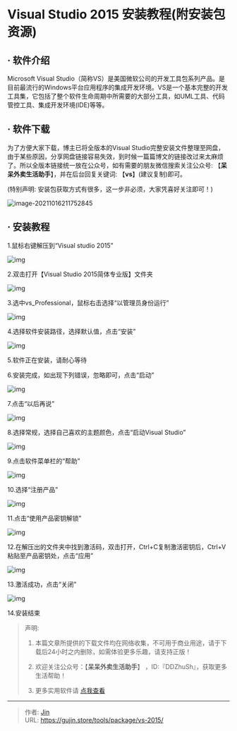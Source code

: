 # Visual Studio 2015 安装教程(附安装包资源)


## · 软件介绍
Microsoft Visual Studio（简称VS）是美国微软公司的开发工具包系列产品。是目前最流行的Windows平台应用程序的集成开发环境。VS是一个基本完整的开发工具集，它包括了整个软件生命周期中所需要的大部分工具，如UML工具、代码管控工具、集成开发环境(IDE)等等。

## · 软件下载
为了方便大家下载，博主已将全版本的Visual Studio完整安装文件整理至网盘，由于某些原因，分享网盘链接容易失效，到时候一篇篇博文的链接改过来太麻烦了。所以全版本链接统一放在公众号，如有需要的朋友微信搜索关注公众号: 【**呆呆外卖生活助手**】，并在后台回复关键词: 【**vs**】(建议复制)即可。

(特别声明: 安装包获取方式有很多，这一步非必须，大家凭喜好关注即可！)

![image-20211016211752845](https://img.gujin.store/img/image-20211016211752845.png)

## · 安装教程

1.鼠标右键解压到“Visual studio 2015”

![img](https://img.gujin.store/img/v2-b66afdc0c075885795f1df59346e52e6_720w.png)



2.双击打开【Visual Studio 2015简体专业版】文件夹

![img](https://img.gujin.store/img/v2-9db7b94b4d19742cd013a2f364986764_720w.png)



3.选中vs_Professional，鼠标右击选择“以管理员身份运行”

![img](https://img.gujin.store/img/v2-072b66d983311698c84b91de1daa2335_720w.png)



4.选择软件安装路径，选择默认值，点击“安装”

![img](https://img.gujin.store/img/v2-3d3ec746937748e97ae964b739597aa9_720w.png)

5.软件正在安装，请耐心等待

6.安装完成，如出现下列错误，忽略即可，点击“启动”

![img](https://img.gujin.store/img/v2-834cda6670b1f27510c93910204b8130_720w.png)



7.点击“以后再说”

![img](https://img.gujin.store/img/v2-b4f489fe95b8599256e1ecca27b9e5bd_720w.png)

8.选择常规，选择自己喜欢的主题颜色，点击“启动Visual Studio”

![img](https://img.gujin.store/img/v2-edd73863775ce588c5da72d7b1b56721_720w.png)

9.点击软件菜单栏的“帮助”

![img](https://img.gujin.store/img/v2-7ccc7f7e998d7837d8fbe089a5f72219_720w.png)



10.选择“注册产品”

![img](https://img.gujin.store/img/v2-e29872c5df656769c3248cdde4ad8c3b_720w.png)



11.点击“使用产品密钥解锁”

![img](https://img.gujin.store/img/v2-e57467199347e35a00d761542fb1f033_720w.png)

12.在解压出的文件夹中找到激活码，双击打开，Ctrl+C复制激活密钥后，Ctrl+V粘贴至产品密钥处，点击“应用”

![img](https://img.gujin.store/img/v2-9bc24d90eb9dbfc971e5a50d5e340431_720w.png)



13.激活成功，点击“关闭”

![img](https://img.gujin.store/img/v2-0061080e4245bad789c4eb70688cc997_720w.png)

14.安装结束



> 声明: 
>
> 1. 本篇文章所提供的下载文件均在网络收集，不可用于商业用途，请于下载后24小时之内删除，如需体验更多乐趣，请支持正版！
>
> 2. 欢迎关注公众号：【**呆呆外卖生活助手**】 ，ID:『DDZhuSh』，获取更多生活帮助！
>
> 3. 更多实用软件请  [点我查看](/tools)

---

> 作者: [Jin](https://img.gujin.store/img/favicon.ico)  
> URL: https://gujin.store/tools/package/vs-2015/  


